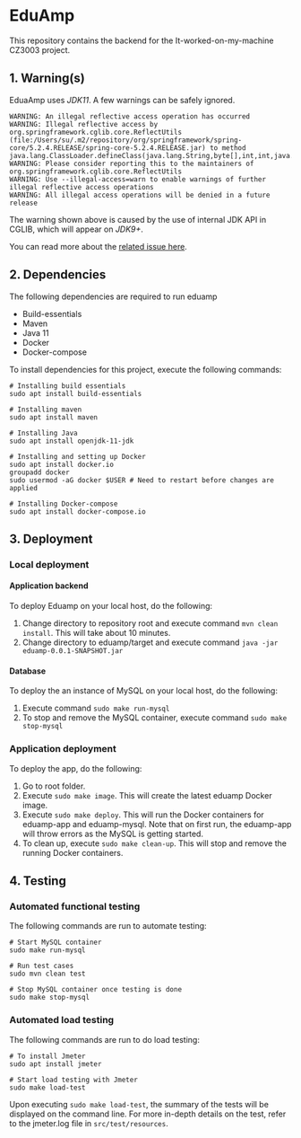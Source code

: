 # EduAmp

This repository contains the backend for the It-worked-on-my-machine CZ3003 project.

## 1. Warning(s)

EduaAmp uses *JDK11*. A few warnings can be safely ignored.

```text
WARNING: An illegal reflective access operation has occurred
WARNING: Illegal reflective access by org.springframework.cglib.core.ReflectUtils (file:/Users/su/.m2/repository/org/springframework/spring-core/5.2.4.RELEASE/spring-core-5.2.4.RELEASE.jar) to method java.lang.ClassLoader.defineClass(java.lang.String,byte[],int,int,java.security.ProtectionDomain)
WARNING: Please consider reporting this to the maintainers of org.springframework.cglib.core.ReflectUtils
WARNING: Use --illegal-access=warn to enable warnings of further illegal reflective access operations
WARNING: All illegal access operations will be denied in a future release
```

The warning shown above is caused by the use of internal JDK API in CGLIB, which will appear on *JDK9+*. 

You can read more about the [related issue here](https://github.com/spring-projects/spring-framework/issues/22674).

## 2. Dependencies

The following dependencies are required to run eduamp
* Build-essentials
* Maven
* Java 11
* Docker
* Docker-compose

To install dependencies for this project, execute the following 
commands:
```
# Installing build essentials
sudo apt install build-essentials

# Installing maven
sudo apt install maven

# Installing Java
sudo apt install openjdk-11-jdk

# Installing and setting up Docker
sudo apt install docker.io
groupadd docker
sudo usermod -aG docker $USER # Need to restart before changes are applied

# Installing Docker-compose
sudo apt install docker-compose.io
```

## 3. Deployment

### Local deployment
#### Application backend
To deploy Eduamp on your local host, do the following:
1. Change directory to repository root and execute command `mvn clean install`. This will take about 10 minutes.
2. Change directory to eduamp/target and execute command `java -jar eduamp-0.0.1-SNAPSHOT.jar`

#### Database
To deploy the an instance of MySQL on your local host, do the following:
1. Execute command `sudo make run-mysql`
2. To stop and remove the MySQL container, execute command `sudo make stop-mysql`

### Application deployment
To deploy the app, do the following:
1. Go to root folder.
2. Execute `sudo make image`. This will create the latest eduamp Docker image.
3. Execute `sudo make deploy`. This will run the Docker containers for eduamp-app and eduamp-mysql. Note that on first run, the eduamp-app will throw errors as the MySQL is getting started.
4. To clean up, execute `sudo make clean-up`. This will stop and remove the running Docker containers.

## 4. Testing

### Automated functional testing

The following commands are run to automate testing:
```
# Start MySQL container
sudo make run-mysql

# Run test cases
sudo mvn clean test

# Stop MySQL container once testing is done
sudo make stop-mysql
```

### Automated load testing

The following commands are run to do load testing:
```
# To install Jmeter
sudo apt install jmeter

# Start load testing with Jmeter
sudo make load-test
```

Upon executing `sudo make load-test`, the summary of the tests will be displayed on the command line. For more in-depth details on the test, refer to the jmeter.log file in `src/test/resources`.
